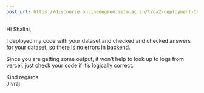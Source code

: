 ```yaml
---
post_url: https://discourse.onlinedegree.iitm.ac.in/t/ga2-deployment-tools-discussion-thread-tds-jan-2025/161120/96
---
```

Hi Shalini,

I deployed my code with your dataset and checked and checked answers for your dataset, so there is no errors in backend.

Since you are getting some output, it won’t help to look up to logs from vercel, just check your code if it’s logically correct.

Kind regards  
Jivraj